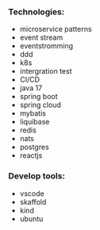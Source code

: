 
### Technologies:
* microservice patterns
* event stream
* eventstromming
* ddd
* k8s
* intergration test
* CI/CD
* java 17
* spring boot
* spring cloud
* mybatis
* liquibase
* redis
* nats
* postgres
* reactjs

### Develop tools:
* vscode
* skaffold
* kind
* ubuntu